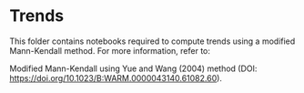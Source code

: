 # Trends

This folder contains notebooks required to compute trends using a modified Mann-Kendall method. For more information, refer to:

Modified Mann-Kendall using Yue and Wang (2004) method (DOI: https://doi.org/10.1023/B:WARM.0000043140.61082.60).